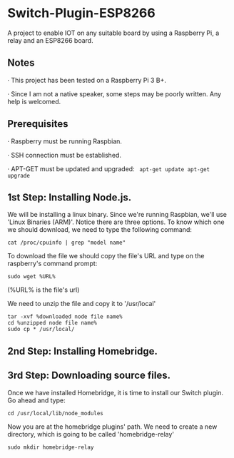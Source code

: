 # Switch-Plugin-ESP8266

A project to enable IOT on any suitable board by using a Raspberry Pi, a relay and an ESP8266 board.

## Notes
  
  · This project has been tested on a Raspberry Pi 3 B+.
  
  · Since I am not a native speaker, some steps may be poorly written. Any help is welcomed.

## Prerequisites

  · Raspberry must be running Raspbian.
  
  · SSH connection must be established.
  
  · APT-GET must be updated and upgraded:
    ``` 
    apt-get update
    apt-get upgrade
    ```

## 1st Step: Installing Node.js.
  
  We will be installing a linux binary. Since we're running Raspbian, we'll use 'Linux Binaries (ARM)'.
  Notice there are three options. To know which one we should download, we need to type the following command:
  ```
  cat /proc/cpuinfo | grep "model name"
  ```
  To download the file we should copy the file's URL and type on the raspberry's command prompt:
  
  ```
  sudo wget %URL%
  ```
  (%URL% is the file's url)

  We need to unzip the file and copy it to '/usr/local'
  
  ```
  tar -xvf %downloaded node file name%
  cd %unzipped node file name%
  sudo cp * /usr/local/
  ```

## 2nd Step: Installing Homebridge.

## 3rd Step: Downloading source files.
  
  Once we have installed Homebridge, it is time to install our Switch plugin.
  Go ahead and type: 
  ```
  cd /usr/local/lib/node_modules
  ```
  Now you are at the homebridge plugins' path. We need to create a new directory, which is going to be called 'homebridge-relay'

  ```
  sudo mkdir homebridge-relay
  ```
 
